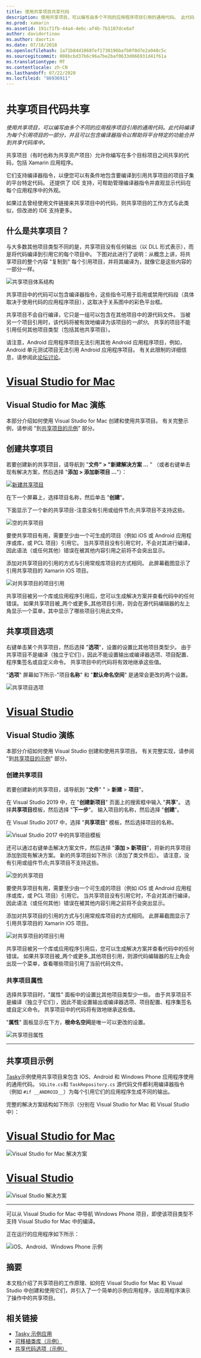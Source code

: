 ```yaml
---
title: 使用共享项目共享代码
description: 使用共享项目，可以编写由多个不同的应用程序项目引用的通用代码。 此代码作为每个引用项目的一部分进行编译，并且可以包含编译器指令以帮助将特定于平台的功能合并到共享代码库中。
ms.prod: xamarin
ms.assetid: 191c71fb-44a4-4e6c-af4b-7b1107dce6af
author: davidortinau
ms.author: daortin
ms.date: 07/18/2018
ms.openlocfilehash: 1a71b84d1068fef1730196bafb0f0d7e2a948c5c
ms.sourcegitcommit: 008bcbd37b6c96a7be2baf0633d066931d41f61a
ms.translationtype: MT
ms.contentlocale: zh-CN
ms.lasthandoff: 07/22/2020
ms.locfileid: "86936911"
---
```

# <a name="shared-projects-code-sharing"></a>共享项目代码共享

_使用共享项目，可以编写由多个不同的应用程序项目引用的通用代码。此代码编译为每个引用项目的一部分，并且可以包含编译器指令以帮助将平台特定的功能合并到共享代码库中。_

共享项目（有时也称为共享资产项目）允许你编写在多个目标项目之间共享的代码，包括 Xamarin 应用程序。

它们支持编译器指令，以便您可以有条件地包含要编译到引用共享项目的项目子集的平台特定代码。 还提供了 IDE 支持，可帮助管理编译器指令并直观显示代码在每个应用程序中的外观。

如果过去曾经使用文件链接来共享项目中的代码，则共享项目的工作方式与此类似，但改进的 IDE 支持更多。

## <a name="what-is-a-shared-project"></a>什么是共享项目？

与大多数其他项目类型不同的是，共享项目没有任何输出（以 DLL 形式表示），而是将代码编译到引用它的每个项目中。 下图对此进行了说明：从概念上讲，将共享项目的整个内容 "复制到" 每个引用项目，并将其编译为，就像它是这些内容的一部分一样。

![共享项目体系结构](shared-projects-images/sharedassetproject.png)

共享项目中的代码可以包含编译器指令，这些指令可用于启用或禁用代码段（具体取决于使用代码的应用程序项目），这取决于关系图中的彩色平台框。

共享项目不会自行编译，它只是一组可以包含在其他项目中的源代码文件。 当被另一个项目引用时，该代码将被有效地编译为该项目的*一部分*。 共享的项目不能引用任何其他项目类型（包括其他共享项目）。

请注意，Android 应用程序项目无法引用其他 Android 应用程序项目，例如，Android 单元测试项目无法引用 Android 应用程序项目。 有关此限制的详细信息，请参阅此[论坛讨论](https://forums.xamarin.com/discussion/comment/98092/)。

# <a name="visual-studio-for-mac"></a>[Visual Studio for Mac](#tab/macos)

## <a name="visual-studio-for-mac-walkthrough"></a>Visual Studio for Mac 演练

本部分介绍如何使用 Visual Studio for Mac 创建和使用共享项目。 有关完整示例，请参阅 "到[共享项目的示例](#Shared_Project_Example)" 部分。

## <a name="creating-a-shared-project"></a>创建共享项目

若要创建新的共享项目，请导航到 "**文件" > "新建解决方案 ...** " （或者右键单击现有解决方案，然后选择 "**添加 > 添加新项目 ...**"）：

[![新建共享项目](shared-projects-images/xs-newsolution-sml.png "新建解决方案")](shared-projects-images/xs-newsolution.png#lightbox)

在下一个屏幕上，选择项目名称，然后单击 "**创建**"。

下面显示了一个新的共享项目-注意没有引用或组件节点;共享项目不支持这些。

![空的共享项目](shared-projects-images/xs-empty.png "空的共享项目")

要使共享项目有用，需要至少由一个可生成的项目（例如 iOS 或 Android 应用程序或库，或 PCL 项目）引用它。 当共享项目没有引用它时，不会对其进行编译，因此语法（或任何其他）错误在被其他内容引用之前将不会突出显示。

添加对共享项目的引用的方式与引用常规库项目的方式相同。 此屏幕截图显示了引用共享项目的 Xamarin iOS 项目。

![对共享项目的项目引用](shared-projects-images/xs-reference.png)

共享项目被另一个库或应用程序引用后，您可以生成解决方案并查看代码中的任何错误。 如果共享项目被_两个或更多_其他项目引用，则会在源代码编辑器的左上角显示一个菜单，其中显示了哪些项目引用此文件。

## <a name="shared-project-options"></a>共享项目选项

右键单击某个共享项目，然后选择 "**选项**"，设置的设置比其他项目类型少。 由于共享项目不是编译（独立于它们），因此不能设置输出或编译器选项、项目配置、程序集签名或自定义命令。 共享项目中的代码将有效地继承这些值。

"**选项**" 屏幕如下所示-"项目**名称**" 和 "**默认命名空间**" 是通常会更改的两个设置。

![共享项目选项](shared-projects-images/xs-sharedprojectoptions.png)

# <a name="visual-studio"></a>[Visual Studio](#tab/windows)

## <a name="visual-studio-walkthrough"></a>Visual Studio 演练

本部分介绍如何使用 Visual Studio 创建和使用共享项目。 有关完整实现，请参阅 "到[共享项目的示例](#Shared_Project_Example)" 部分。

### <a name="creating-a-shared-project"></a>创建共享项目

若要创建新的共享项目，请导航到 "**文件**" "  >  **新建**  >  **项目**"。

在 Visual Studio 2019 中，在 "**创建新项目**" 页面上的搜索框中输入 "**共享**"。 选择**共享项目**模板，然后选择 "**下一步**"。 输入项目的名称，然后选择 "**创建**"。

在 Visual Studio 2017 中，选择 "**共享项目**" 模板，然后选择项目的名称。

![Visual Studio 2017 中的共享项目模板](shared-projects-images/vs-newsolution.png)

还可以通过右键单击解决方案文件，然后选择 "**添加 > 新项目**"，将新的共享项目添加到现有解决方案。 新的共享项目如下所示（添加了类文件后）。 请注意，没有引用或组件节点;共享项目不支持这些。

![空的共享项目](shared-projects-images/vs-empty.png)

要使共享项目有用，需要至少由一个可生成的项目（例如 iOS 或 Android 应用程序或库，或 PCL 项目）引用它。 当共享项目没有引用它时，不会对其进行编译，因此语法（或任何其他）错误在被其他内容引用之前将不会突出显示。

添加对共享项目的引用的方式与引用常规库项目的方式相同。 此屏幕截图显示了引用共享项目的 Xamarin iOS 项目。

![对共享项目的项目引用](shared-projects-images/vs-reference.png)

共享项目被另一个库或应用程序引用后，您可以生成解决方案并查看代码中的任何错误。 如果共享项目被_两个或更多_其他项目引用，则源代码编辑器的左上角会出现一个菜单，查看哪些项目引用了当前代码文件。

### <a name="shared-project-properties"></a>共享项目属性

选择共享项目时，"属性" 面板中的设置比其他项目类型少一些。 由于共享项目不是编译（独立于它们），因此不能设置输出或编译器选项、项目配置、程序集签名或自定义命令。 共享项目中的代码将有效地继承这些值。

"**属性**" 面板显示在下方，**根命名空间**是唯一可以更改的设置。

![共享项目属性](shared-projects-images/vs-sharedprojectproperties.png)

-----

<a name="Shared_Project_Example"></a>

## <a name="shared-project-example"></a>共享项目示例

[Tasky](https://github.com/xamarin/mobile-samples/tree/master/Tasky)示例使用共享项目来包含 IOS、Android 和 Windows Phone 应用程序使用的通用代码。 `SQLite.cs`和 `TaskRepository.cs` 源代码文件都利用编译器指令（例如 `#if __ANDROID__`）为每个引用它们的应用程序生成不同的输出。

完整的解决方案结构如下所示（分别在 Visual Studio for Mac 和 Visual Studio 中）：

# <a name="visual-studio-for-mac"></a>[Visual Studio for Mac](#tab/macos)

![Visual Studio for Mac 解决方案](shared-projects-images/xs-examplesolution.png)

# <a name="visual-studio"></a>[Visual Studio](#tab/windows)

![Visual Studio 解决方案](shared-projects-images/vs-examplesolution.png)

-----

可以从 Visual Studio for Mac 中导航 Windows Phone 项目，即使该项目类型不支持 Visual Studio for Mac 中的编译。

正在运行的应用程序如下所示：

![iOS、Android、Windows Phone 示例](shared-projects-images/example.png)

## <a name="summary"></a>摘要

本文档介绍了共享项目的工作原理、如何在 Visual Studio for Mac 和 Visual Studio 中创建和使用它们，并引入了一个简单的示例应用程序，该应用程序演示了操作中的共享项目。

## <a name="related-links"></a>相关链接

- [Tasky 示例应用](https://github.com/xamarin/mobile-samples/tree/master/Tasky)
- [可移植类库（示例）](~/cross-platform/app-fundamentals/pcl.md)
- [共享代码选项（示例）](~/cross-platform/app-fundamentals/code-sharing.md)
